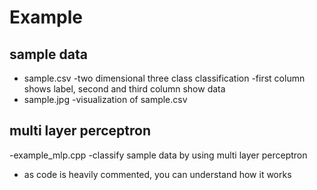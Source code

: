 # Example

## sample data
- sample.csv
  -two dimensional three class classification
  -first column shows label, second and third column show data
- sample.jpg
  -visualization of sample.csv

## multi layer perceptron
-example\_mlp.cpp
  -classify sample data by using multi layer perceptron
  - as code is heavily commented, you can understand how it works
